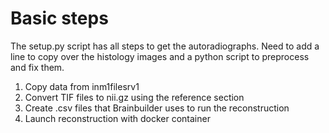 # Basic steps
The setup.py script has all steps to get the autoradiographs. Need to add a line to copy over the histology images and a python script to preprocess and fix them.

1. Copy data from inm1filesrv1
2. Convert TIF files to nii.gz using the reference section
3. Create .csv files that Brainbuilder uses to run the reconstruction
4. Launch reconstruction with docker container

